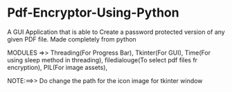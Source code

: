 # Pdf-Encryptor-Using-Python
A GUI Application that is able to Create a password protected version of any given PDF file. Made completely from python

MODULES =>> Threading(For Progress Bar), Tkinter(For GUI), Time(For using sleep method in threading), filedialouge(To select pdf files fr encryption), PIL(For image assets),


NOTE:==>> Do change the path for the icon image for tkinter window
